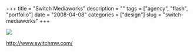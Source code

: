 +++
title = "Switch Mediaworks"
description = ""
tags = ["agency", "flash", "portfolio"]
date = "2008-04-08"
categories = ["design"]
slug = "switch-mediaworks"
+++


 

  <div id="screens-thumbs" class="clearfix">
    <div class="txt-center" id="design-submission"><a href="http://www.switchmw.com/"><img id='bluga-thumbnail-1188' class='bluga-thumbnail large' src='/media/bluga/
wt47fbd74def0dc_0.jpg'/></a></div>  
  </div>   
<p><a href="http://www.switchmw.com/">http://www.switchmw.com/</a></p>




